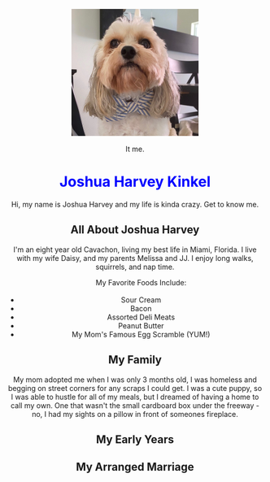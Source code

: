 <!DOCTYPE html>
<html>
<head><link href="index.css" type="text/css" rel="stylesheet"/></head>
<title>The Joshua Harvey</title>
<body style="text-align: center">
  <p>
    <img src="Josh.jpg" height="250" width="250" allign="center"/>
    <figcaption>It me.</figcaption></p>
  <h1 style="color: blue;">Joshua Harvey Kinkel</h1>
    <p>
	Hi, my name is Joshua Harvey and my life is kinda crazy. Get to know me.
    </p>
  <h2>All About Joshua Harvey</h2></p>
    <p class= "about-me"> I'm an eight year old Cavachon, living my best life in Miami, Florida. I live with my wife Daisy, and my parents Melissa and JJ. I enjoy long walks, squirrels, and nap time.</p>
    <ul>My Favorite Foods Include:
<br></br>
        <li>Sour Cream</li>
        <li>Bacon</li>
        <li>Assorted Deli Meats</li>
        <li>Peanut Butter</li>
        <li>My Mom's Famous Egg Scramble (YUM!)</li>
    </ul></p>

  <h2>My Family</h2>
    <p class= "family" style="text-align: center"> My mom adopted me when I was only 3 months old, I was homeless and begging on street corners for any scraps I could get. I was a cute puppy, so I was able to hustle for all of my meals, but I dreamed of having a home to call my own. One that wasn't the small cardboard box under the freeway - no, I had my sights on a pillow in front of someones fireplace.</p>
  <h2>My Early Years</h2>
  <h2>My Arranged Marriage</h2>
</body>
</html>

